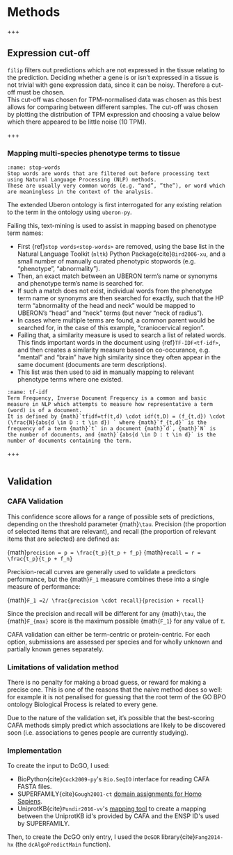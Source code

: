 # Methods
[//]: # (TODO: Overview here?)
[//]: # (TODO: Code here)
[//]: # (TODO: Links to packages, etc)

+++

## Expression cut-off
[//]: # (TODO: Expression cut-off)

`filip` filters out predictions which are not expressed in the tissue relating to the prediction. Deciding whether a gene is or isn’t expressed in a tissue is not trivial with gene expression data, since it can be noisy. 
Therefore a cut-off must be chosen.  
This cut-off was chosen for TPM-normalised data was chosen as this best allows for comparing between different samples. 
The cut-off was chosen by plotting the distribution of TPM expression and choosing a value below which there appeared to be little noise (10 TPM).

+++

### Mapping multi-species phenotype terms to tissue

```{margin} Stop words
:name: stop-words
Stop words are words that are filtered out before processing text using Natural Language Processing (NLP) methods.
These are usually very common words (e.g. “and”, ”the”), or word which are meaningless in the context of the analysis. 
```

The extended Uberon ontology is first interrogated for any existing relation to the term in the ontology using `uberon-py`. 

Failing this, text-mining is used to assist in mapping based on phenotype term names:
- First {ref}`stop words<stop-words>` are removed, using the base list in the Natural Language Toolkit (`nltk`) Python Package{cite}`Bird2006-xu`, and a small number of manually curated phenotypic stopwords (e.g. “phenotype”, “abnormality”).
- Then, an exact match between an UBERON term’s name or synonyms and phenotype term’s name is searched for. 
- If such a match does not exist, individual words from the phenotype term name or synonyms are then searched for exactly, such that the HP term “abnormality of the head and neck” would be mapped to UBERON’s “head” and “neck” terms (but never “neck of radius”). 
- In cases where multiple terms are found, a common parent would be searched for, in the case of this example, “craniocervical region”. 
- Failing that, a similarity measure is used to search a list of related words. This finds important words in the document using {ref}`TF-IDF<tf-idf>`, and then creates a similarity measure based on co-occurance, e.g. “mental” and “brain” have high similarity since they often appear in the same document  (documents are term descriptions).
- This list was then used to aid in manually mapping to relevant phenotype terms where one existed. 

```{margin} TF-IDF
:name: tf-idf
Term Frequency, Inverse Document Frequency is a common and basic measure in NLP which attempts to measure how representative a term (word) is of a document. 
It is defined by {math}`tfidf=tf(t,d) \cdot idf(t,D) = (f_{t,d}) \cdot (\frac{N}{abs{d \in D : t \in d}) ` where {math}`f_{t,d}` is the frequency of a term {math}`t` in a document {math}`d`, {math}`N` is the number of documents, and {math}`{abs{d \in D : t \in d}` is the number of documents containing the term.
```

+++


```{code-cell} ipython3

```
## Validation

### CAFA Validation 
This confidence score allows for a range of possible sets of predictions, depending on the threshold parameter {math}`\tau`. 
Precision (the proportion of selected items that are relevant), and recall (the proportion of relevant items that are selected) are defined as:

{math}`precision = p = \frac{t_p}{t_p + f_p}`
{math}`recall = r = \frac{t_p}{t_p + f_n}`

Precision-recall curves are generally used to validate a predictors performance, but the {math}`F_1` measure combines these into a single measure of performance:

{math}`F_1 =2/ \frac{precision \cdot recall}{precision + recall}`

Since the precision and recall will be different for any {math}`\tau`, the {math}`F_{max}` score is the maximum possible {math{`F_1`} for any value of $\tau$.

[//]: # (TODO: explain the below a little more: how many measures does that make? 2 x2 = 4?)
CAFA validation can either be term-centric or protein-centric. For each option, submissions are assessed per species and for wholly unknown and partially known genes separately.

### Limitations of validation method
There is no penalty for making a broad guess, or reward for making a precise one. This is one of the reasons that the naive method does so well: for example it is not penalised for guessing that the root term of the GO BPO ontology Biological Process is related to every gene. 

Due to the nature of the validation set, it’s possible that the best-scoring CAFA methods simply predict which associations are likely to be discovered soon (i.e. associations to genes people are currently studying).

### Implementation
To create the input to DcGO, I used:
- BioPython{cite}`Cock2009-py`'s `Bio.SeqIO` interface for reading CAFA FASTA files.
- SUPERFAMILY{cite}`Gough2001-ct` [domain assignments for Homo Sapiens](https://supfam.mrc-lmb.cam.ac.uk/SUPERFAMILY/cgi-bin/save.cgi?var=ht;type=ass).
- UniprotKB{cite}`Pundir2016-vv`'s [mapping tool](https://www.uniprot.org/uploadlists/) to create a mapping between the UniprotKB id's provided by CAFA and the ENSP ID's used by SUPERFAMILY. 

Then, to create the DcGO only entry, I used the `DcGOR` library{cite}`Fang2014-hx` (the `dcAlgoPredictMain` function).